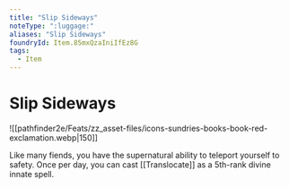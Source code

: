 ```yaml
---
title: "Slip Sideways"
noteType: ":luggage:"
aliases: "Slip Sideways"
foundryId: Item.85mxQzaIniIfEz8G
tags:
  - Item
---
```


# Slip Sideways
![[pathfinder2e/Feats/zz_asset-files/icons-sundries-books-book-red-exclamation.webp|150]]

Like many fiends, you have the supernatural ability to teleport yourself to safety. Once per day, you can cast [[Translocate]] as a 5th-rank divine innate spell.

